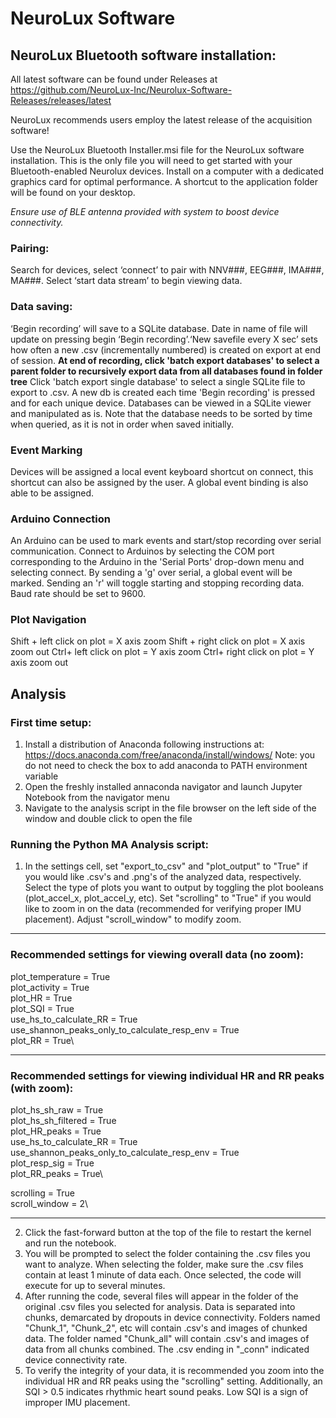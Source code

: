 # NeuroLux Software
## NeuroLux Bluetooth software installation:
All latest software can be found under Releases at https://github.com/NeuroLux-Inc/Neurolux-Software-Releases/releases/latest

NeuroLux recommends users employ the latest release of the acquisition software!

Use the NeuroLux Bluetooth Installer.msi file for the NeuroLux software installation. This is the only file you will need to get started with your Bluetooth-enabled Neurolux devices. Install on a computer with a dedicated graphics card for optimal performance. A shortcut to the application folder will be found on your desktop.

*Ensure use of BLE antenna provided with system to boost device connectivity.*

### Pairing:
Search for devices, select ‘connect’ to pair with NNV###, EEG###, IMA###, MA###. Select ‘start data stream’ to begin viewing data.

### Data saving:
‘Begin recording’ will save to a SQLite database. Date in name of file will update on pressing begin ‘Begin recording’.‘New savefile every X sec’ sets how often a new .csv (incrementally numbered) is created on export at end of session. **At end of recording, click 'batch export databases' to select a parent folder to recursively export data from all databases found in folder tree** Click 'batch export single database' to select a single SQLite file to export to .csv. A new db is created each time 'Begin recording' is pressed and for each unique device. Databases can be viewed in a SQLite viewer and manipulated as is. Note that the database needs to be sorted by time when queried, as it is not in order when saved initially. 

### Event Marking
Devices will be assigned a local event keyboard shortcut on connect, this shortcut can also be assigned by the user. A global event binding is also able to be assigned.

### Arduino Connection
An Arduino can be used to mark events and start/stop recording over serial communication. Connect to Arduinos by selecting the COM port corresponding to the Arduino in the 'Serial Ports' drop-down menu and selecting connect. By sending a 'g' over serial, a global event will be marked. Sending an 'r' will toggle starting and stopping recording data. Baud rate should be set to 9600.

### Plot Navigation
Shift + left click on plot = X axis zoom
Shift + right click on plot = X axis zoom out
Ctrl+ left click on plot = Y axis zoom
Ctrl+ right click on plot = Y axis zoom out

## Analysis

### First time setup:
1. Install a distribution of Anaconda following instructions at: https://docs.anaconda.com/free/anaconda/install/windows/
   Note: you do not need to check the box to add anaconda to PATH environment variable
2. Open the freshly installed annaconda navigator and launch Jupyter Notebook from the navigator menu
3. Navigate to the analysis script in the file browser on the left side of the window and double click to open the file

### Running the Python MA Analysis script:
1. In the settings cell, set "export_to_csv" and "plot_output" to "True" if you would like .csv's and .png's of the analyzed data, respectively. Select the type of plots you want to output by toggling the plot booleans (plot_accel_x, plot_accel_y, etc). Set "scrolling" to "True" if you would like to zoom in on the data (recommended for verifying proper IMU placement). Adjust "scroll_window" to modify zoom. 

-------------------------------------------------------------------------------------------------

### Recommended settings for viewing overall data (no zoom):
plot_temperature = True\
plot_activity = True\
plot_HR = True\
plot_SQI = True\
use_hs_to_calculate_RR = True\
use_shannon_peaks_only_to_calculate_resp_env = True\
plot_RR = True\

-------------------------------------------------------------------------------------------------

### Recommended settings for viewing individual HR and RR peaks (with zoom):
plot_hs_sh_raw = True\
plot_hs_sh_filtered = True\
plot_HR_peaks = True\
use_hs_to_calculate_RR = True\
use_shannon_peaks_only_to_calculate_resp_env = True\
plot_resp_sig = True\
plot_RR_peaks = True\

scrolling = True\
scroll_window = 2\

-------------------------------------------------------------------------------------------------

2. Click the fast-forward button at the top of the file to restart the kernel and run the notebook. 
3. You will be prompted to select the folder containing the .csv files you want to analyze. When selecting the folder, make sure the .csv files contain at least 1 minute of data each. Once selected, the code will execute for up to several minutes.
4. After running the code, several files will appear in the folder of the original .csv files you selected for analysis. Data is separated into chunks, demarcated by dropouts in device connectivity. Folders named "Chunk_1", "Chunk_2", etc will contain .csv's and images of chunked data. The folder named "Chunk_all" will contain .csv's and images of data from all chunks combined. The .csv ending in "_conn" indicated device connectivity rate. 
5. To verify the integrity of your data, it is recommended you zoom into the individual HR and RR peaks using the "scrolling" setting. Additionally, an SQI > 0.5 indicates rhythmic heart sound peaks. Low SQI is a sign of improper IMU placement.  
